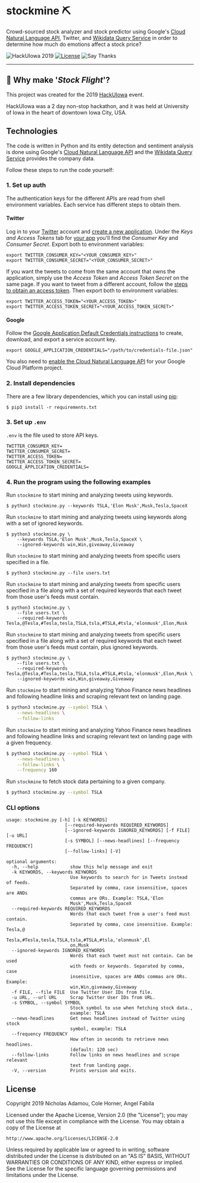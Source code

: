 # stockmine ⛏️

Crowd-sourced stock analyzer and stock predictor using Google's [Cloud Natural Language API](https://cloud.google.com/natural-language/), Twitter, and [Wikidata Query Service](https://query.wikidata.org/) in order to determine how much do emotions affect a stock price?

![HackUIowa 2019](https://img.shields.io/badge/hackathon-HackUIowa%202019-yellow)
[![License](https://img.shields.io/github/license/nicholasadamou/stockmine.svg?label=License&maxAge=86400)](./LICENSE)
![Say Thanks](https://img.shields.io/badge/say-thanks-ff69b4.svg)

---

## 🤔 Why make '_Stock Flight_'?

This project was created for the 2019 [HackUIowa](https://hackuiowa-2019.devpost.com/) event. 

HackUIowa was a 2 day non-stop hackathon, and it was held at University of Iowa in the heart of downtown Iowa City, USA.

## Technologies

The code is written in Python and its entity detection and sentiment analysis is
done using Google's [Cloud Natural Language API](https://cloud.google.com/natural-language/) and the
[Wikidata Query Service](https://query.wikidata.org/) provides the company data.

Follow these steps to run the code yourself:

### 1. Set up auth

The authentication keys for the different APIs are read from shell environment
variables. Each service has different steps to obtain them.

#### Twitter

Log in to your [Twitter](https://twitter.com/) account and
[create a new application](https://apps.twitter.com/app/new). Under the *Keys
and Access Tokens* tab for [your app](https://apps.twitter.com/) you'll find
the *Consumer Key* and *Consumer Secret*. Export both to environment variables:

```shell
export TWITTER_CONSUMER_KEY="<YOUR_CONSUMER_KEY>"
export TWITTER_CONSUMER_SECRET="<YOUR_CONSUMER_SECRET>"
```

If you want the tweets to come from the same account that owns the application,
simply use the *Access Token* and *Access Token Secret* on the same page. If
you want to tweet from a different account, follow the
[steps to obtain an access token](https://dev.twitter.com/oauth/overview). Then
export both to environment variables:


```shell
export TWITTER_ACCESS_TOKEN="<YOUR_ACCESS_TOKEN>"
export TWITTER_ACCESS_TOKEN_SECRET="<YOUR_ACCESS_TOKEN_SECRET>"
```

#### Google

Follow the
[Google Application Default Credentials instructions](https://developers.google.com/identity/protocols/application-default-credentials#howtheywork)
to create, download, and export a service account key.

```shell
export GOOGLE_APPLICATION_CREDENTIALS="/path/to/credentials-file.json"
```

You also need to [enable the Cloud Natural Language API](https://cloud.google.com/natural-language/docs/getting-started#set_up_your_project)
for your Google Cloud Platform project.

### 2. Install dependencies

There are a few library dependencies, which you can install using
[pip](https://pip.pypa.io/en/stable/quickstart/):

```shell
$ pip3 install -r requirements.txt
```

### 3. Set up `.env`

`.env` is the file used to store API keys.

```shell
TWITTER_CONSUMER_KEY=
TWITTER_CONSUMER_SECRET=
TWITTER_ACCESS_TOKEN=
TWITTER_ACCESS_TOKEN_SECRET=
GOOGLE_APPLICATION_CREDENTIALS=
```

### 4. Run the program using the following examples

Run `stockmine` to start mining and analyzing tweets using keywords.

```shell
$ python3 stockmine.py --keywords TSLA,'Elon Musk',Musk,Tesla,SpaceX
```

Run `stockmine` to start mining and analyzing tweets using keywords along with a set of ignored keywords.

```shell
$ python3 stockmine.py \
    --keywords TSLA,'Elon Musk',Musk,Tesla,SpaceX \
    --ignored-keywords win,Win,giveaway,Giveaway
```

Run `stockmine` to start mining and analyzing tweets from specific users specified in a file.

```shell
$ python3 stockmine.py --file users.txt
```

Run `stockmine` to start mining and analyzing tweets from specific users specified in a file along with a set of required keywords that each tweet from those user's feeds must contain.

```shell
$ python3 stockmine.py \
    --file users.txt \
    --required-keywords Tesla,@Tesla,#Tesla,tesla,TSLA,tsla,#TSLA,#tsla,'elonmusk',Elon,Musk
```

Run `stockmine` to start mining and analyzing tweets from specific users specified in a file along with a set of required keywords that each tweet from those user's feeds must contain, plus ignored keywords.

```shell
$ python3 stockmine.py \
    --file users.txt \
    --required-keywords Tesla,@Tesla,#Tesla,tesla,TSLA,tsla,#TSLA,#tsla,'elonmusk',Elon,Musk \
    --ignored-keywords win,Win,giveaway,Giveaway
```

Run `stockmine` to start mining and analyzing Yahoo Finance news headlines and following headline links and scraping relevant text on landing page.

```sh
$ python3 stockmine.py --symbol TSLA \
    --news-headlines \
    --follow-links
```

Run `stockmine` to start mining and analyzing Yahoo Finance news headlines and following headline links and scraping relevant text on landing page with a given frequency.

```sh
$ python3 stockmine.py --symbol TSLA \
    --news-headlines \
    --follow-links \
    --frequency 160
```

Run `stockmine` to fetch stock data pertaining to a given company.

```sh
$ python3 stockmine.py --symbol TSLA
```

### CLI options

```
usage: stockmine.py [-h] [-k KEYWORDS]
                      [--required-keywords REQUIRED_KEYWORDS]
                      [--ignored-keywords IGNORED_KEYWORDS] [-f FILE] [-u URL]
                      [-s SYMBOL] [--news-headlines] [--frequency FREQUENCY]
                      [--follow-links] [-V]

optional arguments:
  -h, --help            show this help message and exit
  -k KEYWORDS, --keywords KEYWORDS
                        Use keywords to search for in Tweets instead of feeds.
                        Separated by comma, case insensitive, spaces are ANDs
                        commas are ORs. Example: TSLA,'Elon
                        Musk',Musk,Tesla,SpaceX
  --required-keywords REQUIRED_KEYWORDS
                        Words that each tweet from a user's feed must contain.
                        Separated by comma, case insensitive. Example: Tesla,@
                        Tesla,#Tesla,tesla,TSLA,tsla,#TSLA,#tsla,'elonmusk',El
                        on,Musk
  --ignored-keywords IGNORED_KEYWORDS
                        Words that each tweet must not contain. Can be used
                        with feeds or keywords. Separated by comma, case
                        insensitive, spaces are ANDs commas are ORs. Example:
                        win,Win,giveaway,Giveaway
  -f FILE, --file FILE  Use Twitter User IDs from file.
  -u URL, --url URL     Scrap Twitter User IDs from URL.
  -s SYMBOL, --symbol SYMBOL
                        Stock symbol to use when fetching stock data.,
                        example: TSLA
  --news-headlines      Get news headlines instead of Twitter using stock
                        symbol, example: TSLA
  --frequency FREQUENCY
                        How often in seconds to retrieve news headlines.
                        (default: 120 sec)
  --follow-links        Follow links on news headlines and scrape relevant
                        text from landing page.
  -V, --version         Prints version and exits.
  ```

## License

Copyright 2019 Nicholas Adamou, Cole Horner, Angel Fabila

Licensed under the Apache License, Version 2.0 (the "License");
you may not use this file except in compliance with the License.
You may obtain a copy of the License at

    http://www.apache.org/licenses/LICENSE-2.0

Unless required by applicable law or agreed to in writing, software
distributed under the License is distributed on an "AS IS" BASIS,
WITHOUT WARRANTIES OR CONDITIONS OF ANY KIND, either express or implied.
See the License for the specific language governing permissions and
limitations under the License.
